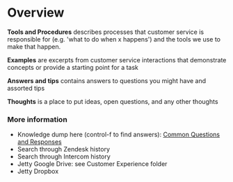 # Overview

**Tools and Procedures** describes processes that customer service is responsible for (e.g. 'what to do when x happens') and the tools we use to make that happen. 

**Examples** are excerpts from customer service interactions that demonstrate concepts or provide a starting point for a task

**Answers and tips** contains answers to questions you might have and assorted tips

**Thoughts** is a place to put ideas, open questions, and any other thoughts


### More information

+ Knowledge dump here (control-f to find answers): [Common Questions and Responses][1]
+ Search through Zendesk history
+ Search through Intercom history
+ Jetty Google Drive: see Customer Experience folder
+ Jetty Dropbox


[1]: https://docs.google.com/document/d/1yv51HinZ9kqDlqnspF3_Cxonq364fckKPOe9g35Q5Ik/edit
